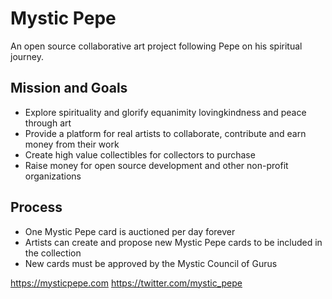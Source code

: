 # Mystic Pepe

An open source collaborative art project following Pepe on his spiritual journey.

## Mission and Goals
- Explore spirituality and glorify equanimity lovingkindness and peace through art
- Provide a platform for real artists to collaborate, contribute and earn money from their work
- Create high value collectibles for collectors to purchase
- Raise money for open source development and other non-profit organizations


## Process
- One Mystic Pepe card is auctioned per day forever
- Artists can create and propose new Mystic Pepe cards to be included in the collection
- New cards must be approved by the Mystic Council of Gurus

https://mysticpepe.com
https://twitter.com/mystic_pepe

